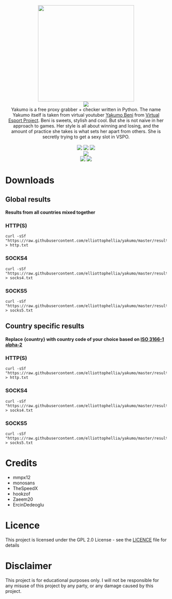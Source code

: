 <p align='center'>
<img src='https://i.ibb.co/YLQtsJY/yakumo.png' width='300'/><br/><img src="https://img.shields.io/badge/YAKUMO%20FREE%20CHECKED%20PROXY-2e3440?style=for-the-badge"/><br/>
Yakumo is a free proxy grabber + checker written in Python. The name Yakumo itself is taken from virtual youtuber <a href="https://www.youtube.com/channel/UCjXBuHmWkieBApgBhDuJMMQ">Yakumo Beni</a> from <a href="https://vspo.jp/">Virtual Esport Project</a>. Beni is sweets, stylish and cool. But she is not naive in her approach to games. Her style is all about winning and losing, and the amount of practice she takes is what sets her apart from others. She is secretly trying to get a sexy slot in VSPO.<br/><br/><img src="https://img.shields.io/badge/PYTHON-3.11-bf616a?style=flat-square"/> <img src="https://img.shields.io/badge/LICENE-GPL2.0-ebcb8b?style=flat-square"/> <img src="https://img.shields.io/badge/VERSION-0.0.2-a3be8c?style=flat-square"/><br/><img src="https://img.shields.io/badge/PLEASE%20HELP%20ME%20TO%20PAY%20MY%20VPS%20BILL-2e3440?style=for-the-badge"/><br/><a href="https://www.paypal.com/paypalme/elliottophellia"><img src="https://img.shields.io/badge/BUY%20ME%20A%20COFFEE-79B8CA?style=for-the-badge&logo=paypal&logoColor=white"/></a> <a href="https://saweria.co/elliottophellia"><img src="https://img.shields.io/badge/TRAKTIR%20SAYA%20KOPI-FAC76C?style=for-the-badge&logo=BuyMeACoffee&logoColor=black"/></a>
</p>
<h1></h1>

# Downloads

## Global results
#### Results from all countries mixed together
### HTTP(S)
```
curl -sSf "https://raw.githubusercontent.com/elliottophellia/yakumo/master/results/http/global/http_checked.txt" > http.txt
```
### SOCKS4
```
curl -sSf "https://raw.githubusercontent.com/elliottophellia/yakumo/master/results/socks4/global/socks4_checked.txt" > socks4.txt
```
### SOCKS5
```
curl -sSf "https://raw.githubusercontent.com/elliottophellia/yakumo/master/results/socks5/global/socks5_checked.txt" > socks5.txt
```
## Country specific results
#### Replace {country} with country code of your choice based on [ISO 3166-1 alpha-2](https://en.wikipedia.org/wiki/ISO_3166-1_alpha-2#Officially_assigned_code_elements)
### HTTP(S)
```
curl -sSf "https://raw.githubusercontent.com/elliottophellia/yakumo/master/results/http/country/{country}/http_{country}_checked.txt" > http.txt
```
### SOCKS4
```
curl -sSf "https://raw.githubusercontent.com/elliottophellia/yakumo/master/results/socks4/country/{country}/socks4_{country}_checked.txt" > socks4.txt
```
### SOCKS5
```
curl -sSf "https://raw.githubusercontent.com/elliottophellia/yakumo/master/results/socks5/country/{country}/socks5_{country}_checked.txt" > socks5.txt
```

# Credits

- mmpx12
- monosans
- TheSpeedX
- hookzof
- Zaeem20
- ErcinDedeoglu

# Licence

This project is licensed under the GPL 2.0 License - see the [LICENCE](https://github.com/elliottophellia/yakumo/blob/master/LICENSE) file for details

# Disclaimer

This project is for educational purposes only. I will not be responsible for any misuse of this project by any party, or any damage caused by this project.
